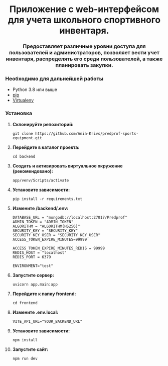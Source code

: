 <h1 align="center">Приложение с web-интерфейсом для учета
школьного спортивного инвентаря.</a> 
<h3 align="center">Предоставляет
различные уровни доступа для пользователей и администраторов,
позволяет вести учет инвентаря, распределять его среди пользователей, а
также планировать закупки. </h3>

### Необходимо для дальнейшей работы

- Python 3.8 или выше
- [pip](https://pip.pypa.io/en/stable/)
- [Virtualenv](https://pypi.org/project/virtualenv/)

### Установка

1. **Склонируйте репозиторий:**

    ```shell
    git clone https://github.com/Ania-Krivs/predprof-sports-equipment.git
    ```

2. **Перейдите в каталог проекта:**

    ```shell
    cd backend
    ```

3. **Создать и активировать виртуальное окружение (рекомендовано):**

    ```shell
    app/venv/Scripts/activate
    ```
4. **Установите зависимости:**

    ```shell
    pip install -r requirements.txt
    ```
5. **Измените /backend/.env:**

    ```
    DATABASE_URL = "mongodb://localhost:27017/Predprof"
    ADMIN_TOKEN = "ADMIN_TOKEN"
    ALGORITHM = "ALGORITHM(HS256)"
    SECURITY_KEY = "SECURITY_KEY"
    SECURITY_KEY_USER = "SECURITY_KEY_USER"
    ACCESS_TOKEN_EXPIRE_MINUTES=99999

    ACCESS_TOKEN_EXPIRE_MINUTES_REDIS = 99999
    REDIS_HOST = "localhost"
    REDIS_PORT = 6379

    ENVIRONMENT="test"
    ```
6. **Запустите сервер:**

    ```shell
    uvicorn app.main:app
    ```
7. **Перейдите к папку frontend:**

    ```shell
    cd frontend
    ```
8. **Измените .env.local:**

    ```
    VITE_API_URL="YOUR_BACKEND_URL"
    ```
9. **Установите зависимости:**

    ```shell
    npm install
    ```
10. **Запустите сайт:**

    ```shell
    npm run dev
    ```
